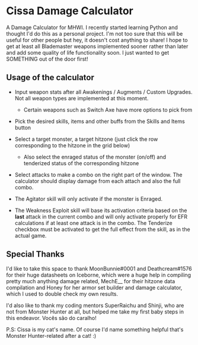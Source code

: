 # Cissa Damage Calculator

A Damage Calculator for MHWI. I recently started learning Python and thought I'd do this as a personal project. I'm not too sure that this will be useful for other people but hey, it doesn't cost anything to share! I hope to get at least all Blademaster weapons implemented sooner rather than later and add some quality of life functionality soon. I just wanted to get SOMETHING out of the door first!

## Usage of the calculator

* Input weapon stats after all Awakenings / Augments / Custom Upgrades. Not all weapon types are implemented at this moment.
    * Certain weapons such as Switch Axe have more options to pick from

* Pick the desired skills, items and other buffs from the Skills and Items button

* Select a target monster, a target hitzone (just click the row corresponding to the hitzone in the grid below)
    * Also select the enraged status of the monster (on/off) and tenderized status of the corresponding hitzone

* Select attacks to make a combo on the right part of the window. The calculator should display damage from each attach and also the full combo.

* The Agitator skill will only activate if the monster is Enraged.

* The Weakness Exploit skill will base its activation criteria based on the **last** attack in the current combo and will only activate properly for EFR calculations if at least one attack is in the combo. The Tenderize checkbox must be activated to get the full effect from the skill, as in the actual game.

## Special Thanks
I'd like to take this space to thank MoonBunnie#0001 and Deathcream#1576 for their huge datasheets on Iceborne, which were a huge help in compiling pretty much anything damage related, MechE__ for their hitzone data compilation and Honey for her armor set builder and damage calculator, which I used to double check my own results.

I'd also like to thank my coding mentors SuperRaichu and Shinji, who are not from Monster Hunter at all, but helped me take my first baby steps in this endeavor. Vocês são do caralho!

P.S: Cissa is my cat's name. Of course I'd name something helpful that's Monster Hunter-related after a cat! :)